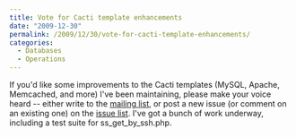 ```yaml
---
title: Vote for Cacti template enhancements
date: "2009-12-30"
permalink: /2009/12/30/vote-for-cacti-template-enhancements/
categories:
  - Databases
  - Operations
---
```

If you'd like some improvements to the Cacti templates (MySQL, Apache, Memcached, and more) I've been maintaining, please make your voice heard -- either write to the [mailing list][1], or post a new issue (or comment on an existing one) on the [issue list][2]. I've got a bunch of work underway, including a test suite for ss\_get\_by_ssh.php.

 [1]: http://groups.google.com/group/better-cacti-templates
 [2]: http://code.google.com/p/mysql-cacti-templates/issues/list

